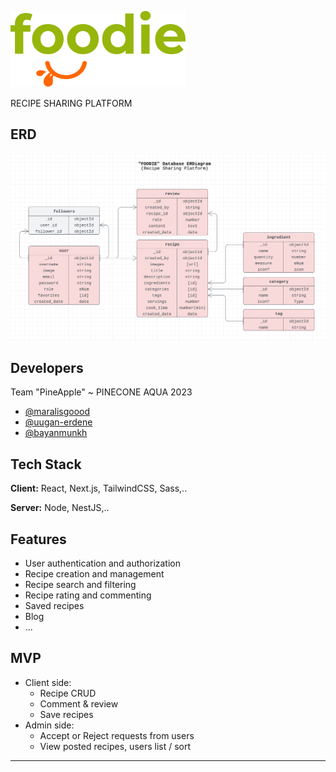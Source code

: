 ![Logo](./client/assets/logo-main.svg)

RECIPE SHARING PLATFORM


## ERD

![App Screenshot](./client/assets/erd.png)


## Developers

Team "PineApple" ~ PINECONE AQUA 2023

- [@maralisgoood](https://github.com/maralisgoood)
- [@uugan-erdene](https://github.com/uka03)
- [@bayanmunkh](https://github.com/zyota)


## Tech Stack

**Client:** React, Next.js, TailwindCSS, Sass,..

**Server:** Node, NestJS,..


## Features

- User authentication and authorization
- Recipe creation and management
- Recipe search and filtering
- Recipe rating and commenting
- Saved recipes
- Blog
- ...


## MVP
* Client side:
    * Recipe CRUD
    * Comment & review 
    * Save recipes
* Admin side:
    * Accept or Reject requests from users 
    * View posted recipes, users list / sort

***
~~~ All rights reserved :) ~~~